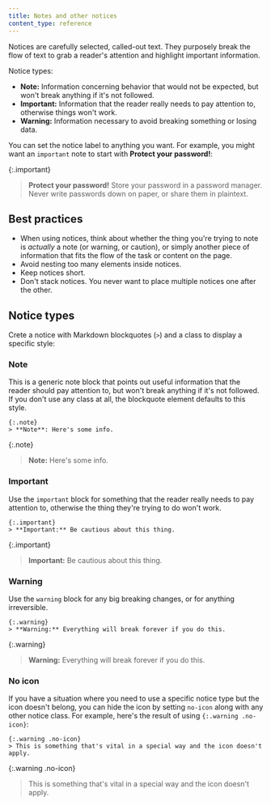 ```yaml
---
title: Notes and other notices
content_type: reference
---
```


Notices are carefully selected, called-out text. 
They purposely break the flow of text to grab a reader's attention and highlight important information.

Notice types:
* **Note:** Information concerning behavior that would not be expected, but won't break anything if it's not followed.
* **Important:** Information that the reader really needs to pay attention to, otherwise things won't work.
* **Warning:** Information necessary to avoid breaking something or losing data.

You can set the notice label to anything you want. For example, you might
want an `important` note to start with **Protect your password!**:

{:.important}
> **Protect your password!**
> Store your password in a password manager. Never write passwords down on paper, or share them in plaintext.

## Best practices 

* When using notices, think about whether the thing you're trying to note is
_actually_ a note (or warning, or caution), or simply another piece of
information that fits the flow of the task or content on the page. 
* Avoid nesting too many elements inside notices.
* Keep notices short.
* Don't stack notices. You never want to place multiple notices one after the other.

## Notice types

Crete a notice with Markdown blockquotes (`>`) and a class to display a specific style:

### Note

This is a generic note block that points out useful information that the
reader should pay attention to, but won't break anything if it's not followed.
If you don't use any class at all, the blockquote element defaults to this style.

```
{:.note}
> **Note**: Here's some info.
```

{:.note}
> **Note:** Here's some info.

### Important

Use the `important` block for something that the reader really
needs to pay attention to, otherwise the thing they're trying to do won't work.

```
{:.important}
> **Important:** Be cautious about this thing.
```

{:.important}
> **Important:** Be cautious about this thing.

### Warning 

Use the `warning` block for any big breaking changes, or for anything
irreversible.

```
{:.warning}
> **Warning:** Everything will break forever if you do this.
```

{:.warning}
> **Warning:** Everything will break forever if you do this.


### No icon

If you have a situation where you need to use a specific notice type but
the icon doesn't belong, you can hide the icon by setting `no-icon` along
with any other notice class. For example, here's the result of using `{:.warning .no-icon}`:

```
{:.warning .no-icon}
> This is something that's vital in a special way and the icon doesn't apply.
```

{:.warning .no-icon}
> This is something that's vital in a special way and the icon doesn't apply.
